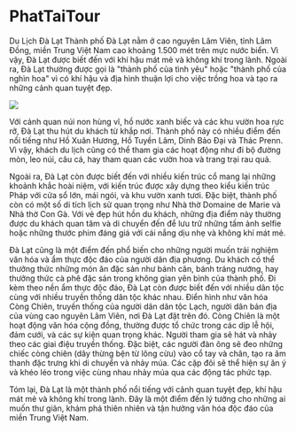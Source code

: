# PhatTaiTour
Du Lịch Đà Lạt
Thành phố Đà Lạt nằm ở cao nguyên Lâm Viên, tỉnh Lâm Đồng, miền Trung Việt Nam cao khoảng 1.500 mét trên mực nước biển. Vì vậy, Đà Lạt được biết đến với khí hậu mát mẻ và không khí trong lành. Ngoài ra, Đà Lạt thường được gọi là "thành phố của tình yêu" hoặc "thành phố của nghìn hoa" vì có khí hậu và địa hình thuận lợi cho việc trồng hoa và tạo ra những cảnh quan tuyệt đẹp.

<img src="https://img3.thuthuatphanmem.vn/uploads/2019/07/13/hinh-anh-da-lat-dep-ve-dem_085718106.jpg">

Với cảnh quan núi non hùng vĩ, hồ nước xanh biếc và các khu vườn hoa rực rỡ, Đà Lạt thu hút du khách từ khắp nơi. Thành phố này có nhiều điểm đến nổi tiếng như Hồ Xuân Hương, Hồ Tuyền Lâm, Dinh Bảo Đại và Thác Prenn. Vì vậy, khách du lịch cũng có thể tham gia các hoạt động như đi bộ đường mòn, leo núi, câu cá, hay tham quan các vườn hoa và trang trại rau quả.

Ngoài ra, Đà Lạt còn được biết đến với nhiều kiến trúc cổ mang lại những khoảnh khắc hoài niệm, với kiến trúc được xây dựng theo kiểu kiến trúc Pháp với cửa sổ lớn, mái ngói, và khu vườn xanh tươi. Đặc biệt, thành phố còn có một số di tích lịch sử quan trọng như Nhà thờ Domaine de Marie và Nhà thờ Con Gà. Với vẻ đẹp hút hồn du khách, những địa điểm này thường được du khách quan tâm và di chuyển đến để lưu trữ những tấm ảnh selfie hoặc những thước phim đáng giá với cái nắng dịu nhẹ và không khí mát mẻ.

Đà Lạt cũng là một điểm đến phổ biến cho những người muốn trải nghiệm văn hóa và ẩm thực độc đáo của người dân địa phương. Du khách có thể thưởng thức những món ăn đặc sản như bánh căn, bánh tráng nướng, hay thưởng thức cà phê đặc sản trong không gian yên bình của thành phố. Đi kèm theo nền ẩm thực độc đáo, Đà Lạt còn được biết đến với nhiều dân tộc cùng với nhiều truyền thống dân tộc khác nhau. Điển hình như văn hóa Còng Chiên, truyền thống của người dân dân tộc Lạch, người dân bản địa của vùng cao nguyên Lâm Viên, nơi Đà Lạt đặt trên đó. Còng Chiên là một hoạt động văn hóa cộng đồng, thường được tổ chức trong các dịp lễ hội, đám cưới, và các sự kiện quan trọng khác. Người tham gia sẽ hát và nhảy theo các giai điệu truyền thống. Đặc biệt, các người đàn ông sẽ đeo những chiếc còng chiên (dây thừng bện từ lông cừu) vào cổ tay và chân, tạo ra âm thanh đặc trưng khi di chuyển và nhảy múa. Các cặp đôi sẽ thể hiện sự ăn ý và khéo léo trong việc cùng nhau nhảy múa qua các động tác phức tạp.

Tóm lại, Đà Lạt là một thành phố nổi tiếng với cảnh quan tuyệt đẹp, khí hậu mát mẻ và không khí trong lành. Đây là một điểm đến lý tưởng cho những ai muốn thư giãn, khám phá thiên nhiên và tận hưởng văn hóa độc đáo của miền Trung Việt Nam. 
